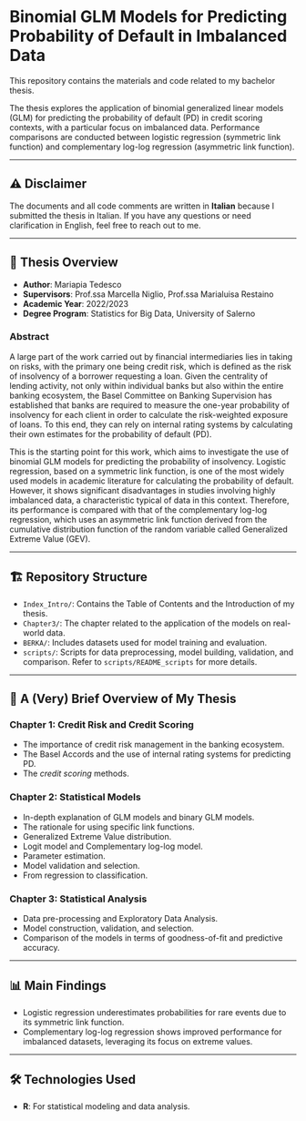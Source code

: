 # Binomial GLM Models for Predicting Probability of Default in Imbalanced Data

This repository contains the materials and code related to my bachelor thesis. 

The thesis explores the application of binomial generalized linear models (GLM) for predicting the probability of default (PD) in credit scoring contexts, with a particular focus on imbalanced data. Performance comparisons are conducted between logistic regression (symmetric link function) and complementary log-log regression (asymmetric link function).

---

## ⚠️ Disclaimer
The documents and all code comments are written in **Italian** because I submitted the thesis in Italian. If you have any questions or need clarification in English, feel free to reach out to me.

---

## 📘 Thesis Overview
- **Author**: Mariapia Tedesco  
- **Supervisors**: Prof.ssa Marcella Niglio, Prof.ssa Marialuisa Restaino  
- **Academic Year**: 2022/2023  
- **Degree Program**: Statistics for Big Data, University of Salerno  

### Abstract
A large part of the work carried out by financial intermediaries lies in taking on risks, with the primary one being credit risk, which is defined as the risk of insolvency of a borrower requesting a loan. Given the centrality of lending activity, not only within individual banks but also within the entire banking ecosystem, the Basel Committee on Banking Supervision has established that banks are required to measure the one-year probability of insolvency for each client in order to calculate the risk-weighted exposure of loans. To this end, they can rely on internal rating systems by calculating their own estimates for the probability of default (PD).

This is the starting point for this work, which aims to investigate the use of binomial GLM models for predicting the probability of insolvency. Logistic regression, based on a symmetric link function, is one of the most widely used models in academic literature for calculating the probability of default. However, it shows significant disadvantages in studies involving highly imbalanced data, a characteristic typical of data in this context. Therefore, its performance is compared with that of the complementary log-log regression, which uses an asymmetric link function derived from the cumulative distribution function of the random variable called Generalized Extreme Value (GEV).

---

## 🏗️ Repository Structure
- `Index_Intro/`: Contains the Table of Contents and the Introduction of my thesis.
- `Chapter3/`: The chapter related to the application of the models on real-world data.
- `BERKA/`: Includes datasets used for model training and evaluation. 
- `scripts/`: Scripts for data preprocessing, model building, validation, and comparison. Refer to `scripts/README_scripts` for more details.

---

## 🚀 A (Very) Brief Overview of My Thesis

### Chapter 1: Credit Risk and Credit Scoring
- The importance of credit risk management in the banking ecosystem.
- The Basel Accords and the use of internal rating systems for predicting PD.
- The *credit scoring* methods.

### Chapter 2: Statistical Models
- In-depth explanation of GLM models and binary GLM models.
- The rationale for using specific link functions.
- Generalized Extreme Value distribution.
- Logit model and Complementary log-log model.
- Parameter estimation.
- Model validation and selection.
- From regression to classification.

### Chapter 3: Statistical Analysis
- Data pre-processing and Exploratory Data Analysis.
- Model construction, validation, and selection.
- Comparison of the models in terms of goodness-of-fit and predictive accuracy.

---

## 📊 Main Findings
- Logistic regression underestimates probabilities for rare events due to its symmetric link function.
- Complementary log-log regression shows improved performance for imbalanced datasets, leveraging its focus on extreme values.

---

## 🛠️ Technologies Used
- **R**: For statistical modeling and data analysis.
